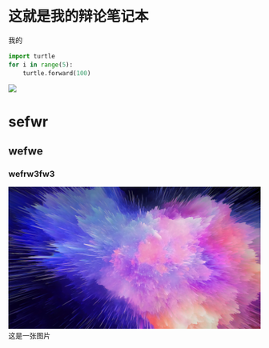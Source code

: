 # 这就是我的辩论笔记本
我的
```python
import turtle
for i in range(5):
    turtle.forward(100)
```
![](C:\Users\86480\Documents\壁纸\a_total_solar_eclipse-wallpaper-3840x2400.jpg)

# sefwr 

## wefwe

### wefrw3fw3
![](Ray2.jpg)
这是一张图片